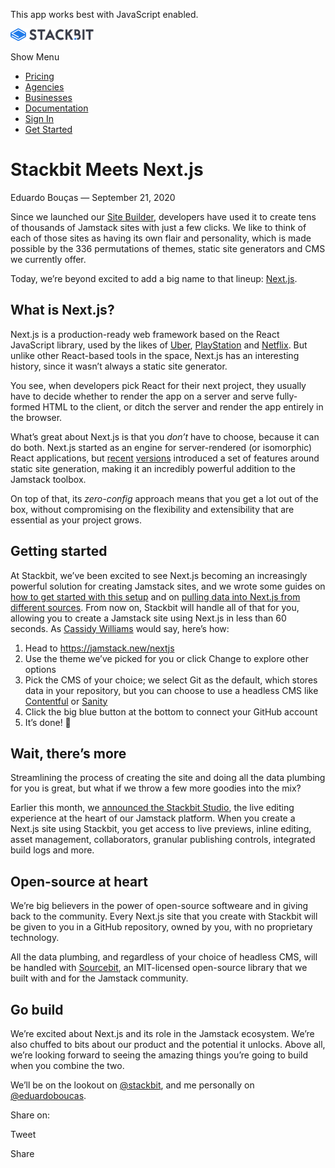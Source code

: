 This app works best with JavaScript enabled.

<a href="/" class="masthead-logo"><img src="/images/logo_alt.svg" alt="Stackbit logo" width="133" height="20" /></a>

<span class="screen-reader-text">Show Menu</span><span class="masthead-menu-icon" aria-hidden="true"></span>

-   [Pricing](/pricing)
-   [Agencies](/agencies)
-   [Businesses](/businesses)
-   [Documentation](https://www.stackbit.com/docs/)
-   [Sign In](https://app.stackbit.com/)
-   <a href="https://app.stackbit.com/create" class="button-component button-component-theme-accent button-component-hollow"><span>Get Started</span></a>

Stackbit Meets Next.js
======================

Eduardo Bouças — September 21, 2020

Since we launched our [Site Builder](https://www.stackbit.com/create), developers have used it to create tens of thousands of Jamstack sites with just a few clicks. We like to think of each of those sites as having its own flair and personality, which is made possible by the 336 permutations of themes, static site generators and CMS we currently offer.

Today, we’re beyond excited to add a big name to that lineup: [Next.js](https://www.nextjs.org).

What is Next.js?
----------------

Next.js is a production-ready web framework based on the React JavaScript library, used by the likes of [Uber](https://www.nextjs.org/showcase/uber), [PlayStation](https://www.nextjs.org/showcase/playstation) and [Netflix](https://www.nextjs.org/showcase/netflix-jobs). But unlike other React-based tools in the space, Next.js has an interesting history, since it wasn’t always a static site generator.

You see, when developers pick React for their next project, they usually have to decide whether to render the app on a server and serve fully-formed HTML to the client, or ditch the server and render the app entirely in the browser.

What’s great about Next.js is that you *don’t* have to choose, because it can do both. Next.js started as an engine for server-rendered (or isomorphic) React applications, but [recent](https://www.nextjs.org/blog/next-9-3#next-gen-static-site-generation-ssg-support) [versions](https://www.nextjs.org/blog/next-9-4#incremental-static-regeneration-beta) introduced a set of features around static site generation, making it an incredibly powerful addition to the Jamstack toolbox.

On top of that, its *zero-config* approach means that you get a lot out of the box, without compromising on the flexibility and extensibility that are essential as your project grows.

Getting started
---------------

At Stackbit, we’ve been excited to see Next.js becoming an increasingly powerful solution for creating Jamstack sites, and we wrote some guides on [how to get started with this setup](https://www.stackbit.com/blog/getting-started-nextjs-sourcebit/) and on [pulling data into Next.js from different sources](https://www.stackbit.com/blog/jamstack-nextjs-sourcebit/). From now on, Stackbit will handle all of that for you, allowing you to create a Jamstack site using Next.js in less than 60 seconds. As [Cassidy Williams](https://www.twitter.com/Netlify/status/1305952498771832832) would say, here’s how:

1.  Head to <https://jamstack.new/nextjs>
2.  Use the theme we’ve picked for you or click Change to explore other options
3.  Pick the CMS of your choice; we select Git as the default, which stores data in your repository, but you can choose to use a headless CMS like [Contentful](https://www.contentful.com/) or [Sanity](https://www.sanity.io/)
4.  Click the big blue button at the bottom to connect your GitHub account
5.  It’s done! 🎉

Wait, there’s more
------------------

Streamlining the process of creating the site and doing all the data plumbing for you is great, but what if we throw a few more goodies into the mix?

Earlier this month, we [announced the Stackbit Studio](https://www.stackbit.com/blog/announcing-stackbit-studio/), the live editing experience at the heart of our Jamstack platform. When you create a Next.js site using Stackbit, you get access to live previews, inline editing, asset management, collaborators, granular publishing controls, integrated build logs and more.

Open-source at heart
--------------------

We’re big believers in the power of open-source softweare and in giving back to the community. Every Next.js site that you create with Stackbit will be given to you in a GitHub repository, owned by you, with no proprietary technology.

All the data plumbing, and regardless of your choice of headless CMS, will be handled with [Sourcebit](https://www.stackbit.com/blog/data-driven-jamstack-sourcebit/), an MIT-licensed open-source library that we built with and for the Jamstack community.

Go build
--------

We’re excited about Next.js and its role in the Jamstack ecosystem. We’re also chuffed to bits about our product and the potential it unlocks. Above all, we’re looking forward to seeing the amazing things you’re going to build when you combine the two.

We’ll be on the lookout on [@stackbit](https://twitter.com/stackbit), and me personally on [@eduardoboucas](https://twitter.com/eduardoboucas).

<span class="post-share-title">Share on:</span>

Tweet

Share













<!-- -->



<!-- -->








